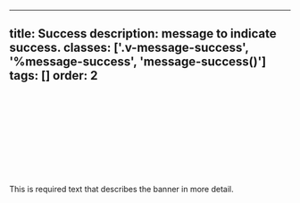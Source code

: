 <!--
 *              © 2025 Visa
 *
 * Licensed under the Apache License, Version 2.0 (the "License");
 * you may not use this file except in compliance with the License.
 * You may obtain a copy of the License at
 *
 *         http://www.apache.org/licenses/LICENSE-2.0
 *
 * Unless required by applicable law or agreed to in writing, software
 * distributed under the License is distributed on an "AS IS" BASIS,
 * WITHOUT WARRANTIES OR CONDITIONS OF ANY KIND, either express or implied.
 * See the License for the specific language governing permissions and
 * limitations under the License.
 *
 -->
---
title: Success
description: message to indicate success. 
classes: ['.v-message-success', '%message-success', 'message-success()']
tags: []
order: 2
---

<div class="v-message v-message-success">
  <svg aria-hidden="true" class="v-icon v-icon-visa v-icon-low v-message-icon" focusable="false">
    <use href="#visa-success-low">
    </use>
  </svg>
  <div class="v-message-content">
    <p class="v-typography-body-2">
      This is required text that describes the banner in more detail.
    </p>
  </div>
</div>
